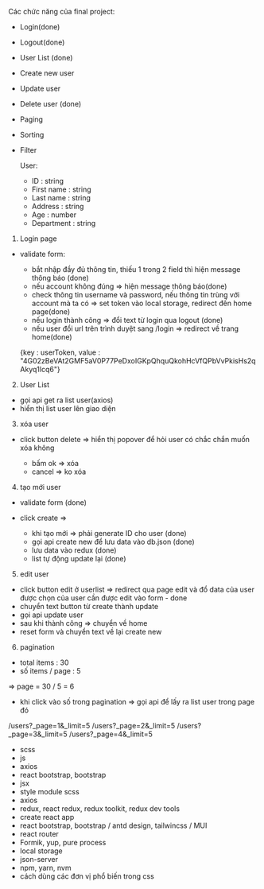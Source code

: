 Các chức năng của final project:

- Login(done)
- Logout(done)
- User List (done)
- Create new user
- Update user
- Delete user (done)
- Paging
- Sorting
- Filter

  User:

  - ID : string
  - First name : string
  - Last name : string
  - Address : string
  - Age : number
  - Department : string

1. Login page

- validate form:

  - bắt nhập đầy đủ thông tin, thiếu 1 trong 2 field thì hiện message thông báo (done)
  - nếu account không đúng => hiện message thông báo(done)
  - check thông tin username và password, nếu thông tin trùng với account mà ta có => set token vào local storage, redirect đến home page(done)
  - nếu login thành công => đổi text từ login qua logout (done)
  - nếu user đổi url trên trình duyệt sang /login => redirect về trang home(done)

  {key : userToken, value : "4G02zBeVAt2GMF5aV0P77PeDxoIGKpQhquQkohHcVfQPbVvPkisHs2qAkyq1lcq6"}

2. User List

- gọi api get ra list user(axios)
- hiển thị list user lên giao diện

3. xóa user

- click button delete => hiển thị popover để hỏi user có chắc chắn
  muốn xóa không

  - bấm ok => xóa
  - cancel => ko xóa

4. tạo mới user

- validate form (done)
- click create =>

  - khi tạo mới => phải generate ID cho user (done)
  - gọi api create new để lưu data vào db.json (done)
  - lưu data vào redux (done)
  - list tự động update lại (done)

5. edit user

- click button edit ở userlist => redirect qua page edit và đổ data của user được chọn
  của user cần được edit vào form - done
- chuyển text button từ create thành update
- gọi api update user
- sau khi thành công => chuyển về home
- reset form và chuyển text về lại create new

6. pagination

- total items : 30
- số items / page : 5

=> page = 30 / 5 = 6

- khi click vào số trong pagination => gọi api để lấy ra list user trong page đó

/users?\_page=1&\_limit=5
/users?\_page=2&\_limit=5
/users?\_page=3&\_limit=5
/users?\_page=4&\_limit=5

- scss
- js
- axios
- react bootstrap, bootstrap
- jsx
- style module scss
- axios
- redux, react redux, redux toolkit, redux dev tools
- create react app
- react bootstrap, bootstrap / antd design, tailwincss / MUI
- react router
- Formik, yup, pure process
- local storage
- json-server
- npm, yarn, nvm
- cách dùng các đơn vị phổ biến trong css
